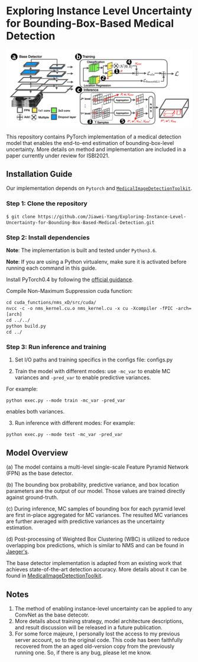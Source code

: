 # Exploring Instance Level Uncertainty for Bounding-Box-Based Medical Detection
![Ovreall Arthetecture](https://github.com/Jiawei-Yang/Exploring-Instance-Level-Uncertainty-for-Bounding-Box-Based-Medical-Detection/blob/main/overview.png)

This repository contains PyTorch implementation of a medical detection model that enables the end-to-end estimation of bounding-box-level uncertainty. More details on method and implementation are included in a paper currently under review for ISBI2021.

## Installation Guide
Our implementation depends on `Pytorch` and [`MedicalImageDetectionToolkit`](https://github.com/MIC-DKFZ/medicaldetectiontoolkit). 

### Step 1: Clone the repository
```
$ git clone https://github.com/Jiawei-Yang/Exploring-Instance-Level-Uncertainty-for-Bounding-Box-Based-Medical-Detection.git
```

### Step 2: Install dependencies
**Note**: The implementation is built and tested under `Python3.6`.

**Note**: If you are using a Python virtualenv, make sure it is activated before running each command in this guide.

Install PyTorch0.4 by following the [official guidance](https://pytorch.org/). 

Compile Non-Maximum Suppression cuda function:
```
cd cuda_functions/nms_xD/src/cuda/
nvcc -c -o nms_kernel.cu.o nms_kernel.cu -x cu -Xcompiler -fPIC -arch=[arch]
cd ../../
python build.py
cd ../
```
### Step 3: Run inference and training 

1. Set I/O paths and training specifics in the configs file: configs.py

2. Train the model with different modes: use ``-mc_var`` to enable  MC variances and ``-pred_var`` to enable predictive variances. 

For example:
```
python exec.py --mode train -mc_var -pred_var
```
enables both variances.

3. Run inference with different modes:
For example:
```
python exec.py --mode test -mc_var -pred_var
```

## Model Overview

(a) The model contains a multi-level single-scale Feature Pyramid Network (FPN) as the base detector.  

(b) The bounding box probability, predictive variance, and box location parameters are the output of our model. Those values are trained directly against ground-truth. 

(c) During inference, MC samples of bounding box for each pyramid level are first in-place aggregated for MC variances. The resulted MC variances are further averaged with predictive variances as the uncertainty estimation.

(d) Post-processing of Weighted Box Clustering (WBC) is utilized to reduce overlapping box predictions, which is similar to NMS and can be found in [Jaeger's](https://arxiv.org/abs/1811.08661).  

The base detector implementation is adapted from an existing work that achieves state-of-the-art detection accuracy. More details about it can be found in [MedicalImageDetectionToolkit](https://github.com/MIC-DKFZ/medicaldetectiontoolkit).


## Notes
1. The method of enabling instance-level uncertainty can be applied to any ConvNet as the base detecotr. 
2. More details about training strategy, model architecture descriptions, and result discussion will be released in a future publication.
3. For some force majeure, I personally lost the access to my previous server account, so to the original code. This code has been faithfully recovered from the an aged old-version copy from the previously running one. So, if there is any bug, please let me know.
